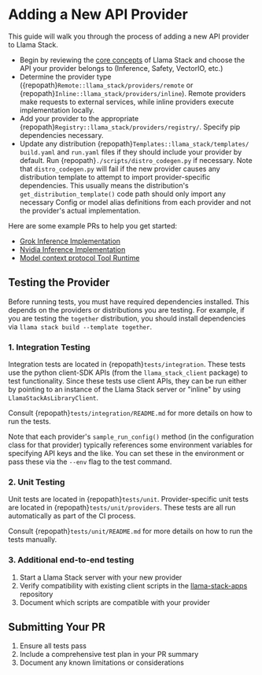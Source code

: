 # Adding a New API Provider

This guide will walk you through the process of adding a new API provider to Llama Stack.


- Begin by reviewing the [core concepts](../concepts/index.md) of Llama Stack and choose the API your provider belongs to (Inference, Safety, VectorIO, etc.)
- Determine the provider type ({repopath}`Remote::llama_stack/providers/remote` or {repopath}`Inline::llama_stack/providers/inline`). Remote providers make requests to external services, while inline providers execute implementation locally.
- Add your provider to the appropriate {repopath}`Registry::llama_stack/providers/registry/`. Specify pip dependencies necessary.
- Update any distribution {repopath}`Templates::llama_stack/templates/` `build.yaml` and `run.yaml` files if they should include your provider by default. Run {repopath}`./scripts/distro_codegen.py` if necessary. Note that `distro_codegen.py` will fail if the new provider causes any distribution template to attempt to import provider-specific dependencies. This usually means the distribution's `get_distribution_template()` code path should only import any necessary Config or model alias definitions from each provider and not the provider's actual implementation.


Here are some example PRs to help you get started:
   - [Grok Inference Implementation](https://github.com/meta-llama/llama-stack/pull/609)
   - [Nvidia Inference Implementation](https://github.com/meta-llama/llama-stack/pull/355)
   - [Model context protocol Tool Runtime](https://github.com/meta-llama/llama-stack/pull/665)


## Testing the Provider

Before running tests, you must have required dependencies installed. This depends on the providers or distributions you are testing. For example, if you are testing the `together` distribution, you should install dependencies via `llama stack build --template together`.

### 1. Integration Testing

Integration tests are located in {repopath}`tests/integration`. These tests use the python client-SDK APIs (from the `llama_stack_client` package) to test functionality. Since these tests use client APIs, they can be run either by pointing to an instance of the Llama Stack server or "inline" by using `LlamaStackAsLibraryClient`.

Consult {repopath}`tests/integration/README.md` for more details on how to run the tests.

Note that each provider's `sample_run_config()` method (in the configuration class for that provider)
 typically references some environment variables for specifying API keys and the like. You can set these in the environment or pass these via the `--env` flag to the test command.


### 2. Unit Testing

Unit tests are located in {repopath}`tests/unit`. Provider-specific unit tests are located in {repopath}`tests/unit/providers`. These tests are all run automatically as part of the CI process.

Consult {repopath}`tests/unit/README.md` for more details on how to run the tests manually.

### 3. Additional end-to-end testing

1. Start a Llama Stack server with your new provider
2. Verify compatibility with existing client scripts in the [llama-stack-apps](https://github.com/meta-llama/llama-stack-apps/tree/main) repository
3. Document which scripts are compatible with your provider

## Submitting Your PR

1. Ensure all tests pass
2. Include a comprehensive test plan in your PR summary
3. Document any known limitations or considerations
